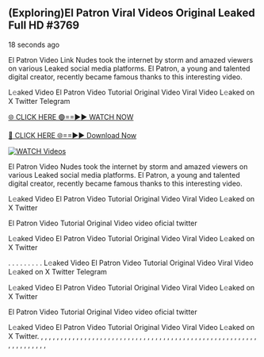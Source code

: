## (Exploring)El Patron Viral Videos Original Leaked Full HD #3769

18 seconds ago

El Patron Video Link Nudes took the internet by storm and amazed viewers on various Leaked social media platforms. El Patron, a young and talented digital creator, recently became famous thanks to this interesting video.

L𝚎aked Video El Patron Video Tutorial Original Video Viral Video L𝚎aked on X Twitter Telegram

[🌐 CLICK HERE 🟢==►► WATCH NOW](https://dekho-ki-hoy-07-2k25.blogspot.com/2025/01/viral-on.html)

[🔴 CLICK HERE 🌐==►► Download Now](https://dekho-ki-hoy-07-2k25.blogspot.com/2025/01/viral-on.html)

[![WATCH Videos](https://i.imgur.com/dJHk4Zq.gif)](https://dekho-ki-hoy-07-2k25.blogspot.com/2025/01/viral-on.html)

El Patron Video Nudes took the internet by storm and amazed viewers on various Leaked social media platforms. El Patron, a young and talented digital creator, recently became famous thanks to this interesting video.

L𝚎aked Video El Patron Video Tutorial Original Video Viral Video L𝚎aked on X Twitter

El Patron Video Tutorial Original Video video oficial twitter

L𝚎aked Video El Patron Video Tutorial Original Video Viral Video L𝚎aked on X Twitter

. . . . . . . . . L𝚎aked Video El Patron Video Tutorial Original Video Viral Video L𝚎aked on X Twitter Telegram

L𝚎aked Video El Patron Video Tutorial Original Video Viral Video L𝚎aked on X Twitter

El Patron Video Tutorial Original Video video oficial twitter

L𝚎aked Video El Patron Video Tutorial Original Video Viral Video L𝚎aked on X Twitter.
,
,
,
,
,
,
,
,
,
,
,
,
,
,
,
,
,
,
,
,
,
,
,
,
,
,
,
,
,
,
,
,
,
,
,
,
,
,
,
,
,
,
,
,
,
,
,
,
,
,
,
,
,
,
,
,
,
,
,
,
,
,
,
,
,